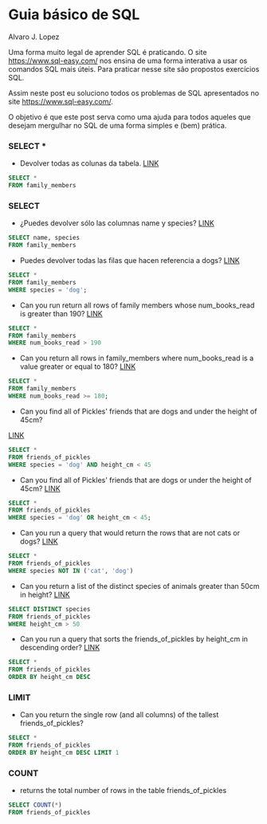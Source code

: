 
# Guia básico de SQL

Alvaro J. Lopez


Uma forma muito legal de aprender SQL é praticando. O site https://www.sql-easy.com/ nos ensina de uma forma interativa a usar os comandos SQL mais úteis. Para praticar nesse site são propostos exercícios SQL.

Assim neste post eu soluciono todos os problemas de SQL apresentados no site https://www.sql-easy.com/.

O objetivo é que este post serva como uma ajuda para todos aqueles que desejam mergulhar no SQL de uma forma simples e (bem) prática. 


### SELECT *

* Devolver todas as colunas da tabela. [LINK](https://www.sql-easy.com/es/tutorial/#!select)


```sql
SELECT *
FROM family_members
```

### SELECT

* ¿Puedes devolver sólo las columnas name y species? [LINK](https://www.sql-easy.com/es/tutorial/#!select_columns)

```sql
SELECT name, species
FROM family_members
```

* Puedes devolver todas las filas que hacen referencia a dogs? 
[LINK](https://www.sql-easy.com/es/tutorial/#!where_equals)

```sql
SELECT * 
FROM family_members
WHERE species = 'dog';

```

* Can you run return all rows of family members whose num_books_read is greater than 190?
[LINK](https://www.sql-easy.com/es/tutorial/#!where_greater_than)

```sql
SELECT *
FROM family_members
WHERE num_books_read > 190
```

* Can you return all rows in family_members where num_books_read is a value greater or equal to 180?
[LINK](https://www.sql-easy.com/es/tutorial/#!where_greater_than_or_equal)

```sql
SELECT *
FROM family_members
WHERE num_books_read >= 180;
```

* Can you find all of Pickles' friends that are dogs and under the height of 45cm?

[LINK](https://www.sql-easy.com/es/tutorial/#!and)

```sql
SELECT * 
FROM friends_of_pickles
WHERE species = 'dog' AND height_cm < 45
```

* Can you find all of Pickles' friends that are dogs or under the height of 45cm?
[LINK](https://www.sql-easy.com/es/tutorial/#!or)

```sql
SELECT * 
FROM friends_of_pickles
WHERE species = 'dog' OR height_cm < 45;
```

* Can you run a query that would return the rows that are not cats or dogs?
[LINK](https://www.sql-easy.com/es/tutorial/#!in)

```sql
SELECT * 
FROM friends_of_pickles
WHERE species NOT IN ('cat', 'dog')
```

* Can you return a list of the distinct species of animals greater than 50cm in height?
[LINK](https://www.sql-easy.com/es/tutorial/#!distinct)

```sql
SELECT DISTINCT species 
FROM friends_of_pickles
WHERE height_cm > 50
```

* Can you run a query that sorts the friends_of_pickles by height_cm in descending order?
[LINK](https://www.sql-easy.com/es/tutorial/#!order_by)


```sql
SELECT * 
FROM friends_of_pickles
ORDER BY height_cm DESC
```

### LIMIT

* Can you return the single row (and all columns) of the tallest friends_of_pickles?


```sql
SELECT * 
FROM friends_of_pickles
ORDER BY height_cm DESC LIMIT 1
```

### COUNT

*  returns the total number of rows in the table friends_of_pickles
```sql
SELECT COUNT(*) 
FROM friends_of_pickles
```